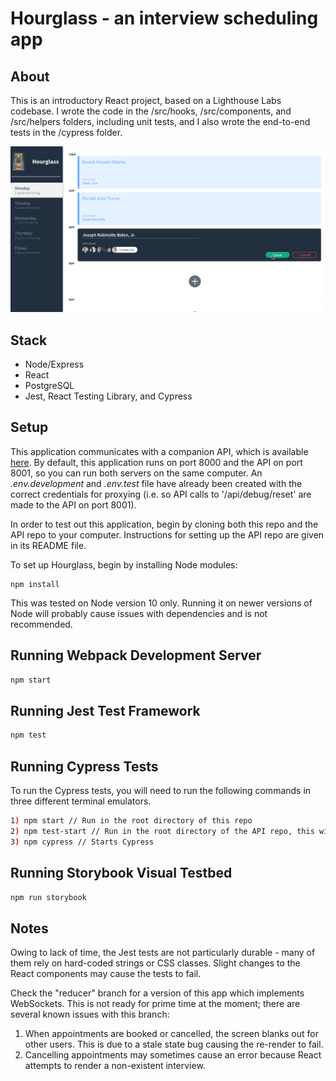 # Hourglass - an interview scheduling app

## About

This is an introductory React project, based on a Lighthouse Labs codebase. I wrote the code in the /src/hooks, /src/components, and /src/helpers folders, including unit tests, and I also wrote the end-to-end tests in the /cypress folder.

!["Screenshot"](https://github.com/sherwin-kwan/hourglass/blob/master/public/images/main.png)

## Stack

* Node/Express
* React
* PostgreSQL
* Jest, React Testing Library, and Cypress

## Setup

This application communicates with a companion API, which is available [here](https://github.com/sherwin-kwan/scheduler-api). By default, this application runs on port 8000 and the API on port 8001, so you can run both servers on the same computer. An *.env.development* and *.env.test* file have already been created with the correct credentials for proxying (i.e. so API calls to '/api/debug/reset' are made to the API on port 8001).

In order to test out this application, begin by cloning both this repo and the API repo to your computer. Instructions for setting up the API repo are given in its README file.

To set up Hourglass, begin by installing Node modules:

```
npm install
```

This was tested on Node version 10 only. Running it on newer versions of Node will probably cause issues with dependencies and is not recommended.

## Running Webpack Development Server

```sh
npm start
```

## Running Jest Test Framework

```sh
npm test
```

## Running Cypress Tests

To run the Cypress tests, you will need to run the following commands in three different terminal emulators.

```sh
1) npm start // Run in the root directory of this repo
2) npm test-start // Run in the root directory of the API repo, this will seed test data
3) npm cypress // Starts Cypress
```

## Running Storybook Visual Testbed

```sh
npm run storybook
```

## Notes

Owing to lack of time, the Jest tests are not particularly durable - many of them rely on hard-coded strings or CSS classes. Slight changes to the
React components may cause the tests to fail.

Check the "reducer" branch for a version of this app which implements WebSockets. This is not ready for prime time at the moment; there are several known issues with this branch:

1) When appointments are booked or cancelled, the screen blanks out for other users. This is due to a stale state bug causing the re-render to fail.
2) Cancelling appointments may sometimes cause an error because React attempts to render a non-existent interview.

